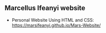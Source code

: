 ## Marcellus Ifeanyi website

- Personal Website Using HTML and CSS: https://marsifeanyi.github.io/Mars-Website/
